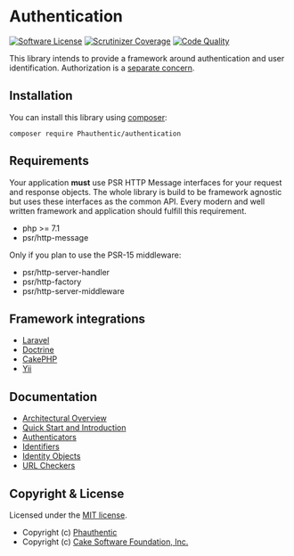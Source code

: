 # Authentication

[![Software License](https://img.shields.io/badge/license-MIT-brightgreen.svg?style=flat-square)](LICENSE)
[![Scrutinizer Coverage](https://img.shields.io/scrutinizer/coverage/g/Phauthentic/authentication/master.svg?style=flat-square)](https://scrutinizer-ci.com/g/Phauthentic/authentication/)
[![Code Quality](https://img.shields.io/scrutinizer/g/Phauthentic/authentication/master.svg?style=flat-square)](https://scrutinizer-ci.com/g/Phauthentic/authentication/)

This library intends to provide a framework around authentication and user identification. Authorization is a [separate concern](https://en.wikipedia.org/wiki/Separation_of_concerns).

## Installation

You can install this library using [composer](http://getcomposer.org):

```
composer require Phauthentic/authentication
```

## Requirements

Your application **must** use PSR HTTP Message interfaces for your request and response objects. The whole library is build to be framework agnostic but uses these interfaces as the common API. Every modern and well written framework and application should fulfill this requirement.

 * php >= 7.1
 * psr/http-message

Only if you plan to use the PSR-15 middleware:
 * psr/http-server-handler
 * psr/http-factory
 * psr/http-server-middleware

## Framework integrations

 * [Laravel](https://github.com/Phauthentic/authentication-laravel)
 * [Doctrine](https://github.com/Phauthentic/authentication-doctrine)
 * [CakePHP](https://github.com/Phauthentic/authentication-cakephp)
 * [Yii](https://github.com/Phauthentic/authentication-yii)

## Documentation

 * [Architectural Overview](docs/Architecture-Overview.md) 
 * [Quick Start and Introduction](docs/Quick-start-and-introduction.md)
 * [Authenticators](docs/Authenticators.md)
 * [Identifiers](docs/Identifiers.md)
 * [Identity Objects](docs/Identity-Object.md)
 * [URL Checkers](docs/URL-Checkers.md)

## Copyright & License

Licensed under the [MIT license](LICENSE.txt).

* Copyright (c) [Phauthentic](https://github.com/Phauthentic)
* Copyright (c) [Cake Software Foundation, Inc.](https://cakefoundation.org)
